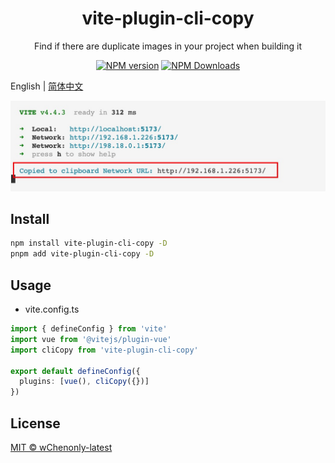 <h1 align="center">vite-plugin-cli-copy</h1>
<p align="center">Find if there are duplicate images in your project when building it</p>

<p align="center">
<a href="https://www.npmjs.com/package/vite-plugin-cli-copy" target="__blank"><img src="https://img.shields.io/npm/v/vite-plugin-cli-copy?color=a1b858&label=" alt="NPM version"></a>
<a href="https://www.npmjs.com/package/vite-plugin-cli-copy" target="__blank"><img alt="NPM Downloads" src="https://img.shields.io/npm/dm/vite-plugin-cli-copy?color=50a36f&label="></a>
</p>

English | [简体中文](./README.zh_CN.md)

![](./instructions/copy.jpg)

## Install

```bash
npm install vite-plugin-cli-copy -D
pnpm add vite-plugin-cli-copy -D
```

## Usage

- vite.config.ts

```ts
import { defineConfig } from 'vite'
import vue from '@vitejs/plugin-vue'
import cliCopy from 'vite-plugin-cli-copy'

export default defineConfig({
  plugins: [vue(), cliCopy({})]
})
```

## License

[MIT © wChenonly-latest](./LICENSE)
